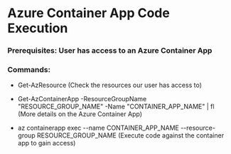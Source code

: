 # Azure Container App Code Execution

### Prerequisites: User has access to an Azure Container App

### Commands:

 - Get-AzResource (Check the resources our user has access to)

 - Get-AzContainerApp -ResourceGroupName "RESOURCE_GROUP_NAME" -Name "CONTAINER_APP_NAME" | fl (More details on the Azure Container App)

 - az containerapp exec --name CONTAINER_APP_NAME --resource-group RESOURCE_GROUP_NAME (Execute code against the container app to gain access)

